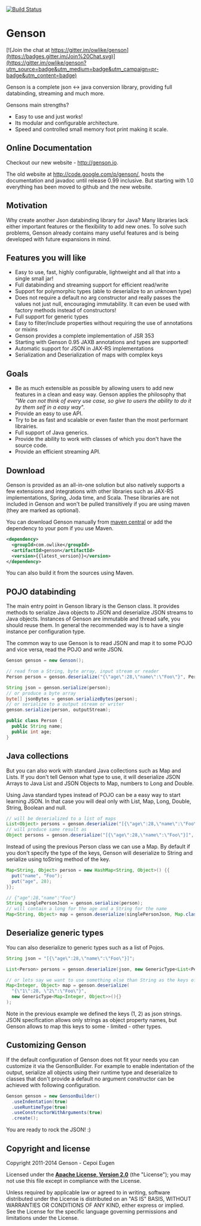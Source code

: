 [![Build Status](https://travis-ci.org/owlike/genson.svg?branch=master)](https://travis-ci.org/owlike/genson)

# Genson

[![Join the chat at https://gitter.im/owlike/genson](https://badges.gitter.im/Join%20Chat.svg)](https://gitter.im/owlike/genson?utm_source=badge&utm_medium=badge&utm_campaign=pr-badge&utm_content=badge)

Genson is a complete json <-> java conversion library, providing full databinding, streaming and much more.

Gensons main strengths?

 - Easy to use and just works!
 - Its modular and configurable architecture.
 - Speed and controlled small memory foot print making it scale.

## Online Documentation

Checkout our new website - <http://genson.io>.


The old website at <http://code.google.com/p/genson/>, hosts the documentation and javadoc until release 0.99 inclusive.
But starting with 1.0 everything has been moved to github and the new website.

## Motivation

Why create another Json databinding library for Java?
Many libraries lack either important features or the flexibility to add new ones.
To solve such problems, Genson already contains many useful features and is being developed with future expansions in mind.


## Features you will like

  - Easy to use, fast, highly configurable, lightweight and all that into a single small jar!
  - Full databinding and streaming support for efficient read/write
  - Support for polymorphic types (able to deserialize to an unknown type)
  - Does not require a default no arg constructor and really passes the values not just null, encouraging immutability. It can even be used with factory methods instead of constructors!
  - Full support for generic types
  - Easy to filter/include properties without requiring the use of annotations or mixins
  - Genson provides a complete implementation of JSR 353
  - Starting with Genson 0.95 JAXB annotations and types are supported!
  - Automatic support for JSON in JAX-RS implementations
  - Serialization and Deserialization of maps with complex keys

## Goals

 - Be as much extensible as possible by allowing users to add new features in a clean and easy way. Genson applies the philosophy that *"We can not think of every use case, so give to users the ability to do it by them self in a easy way*".
 - Provide an easy to use API.
 - Try to be as fast and scalable or even faster than the most performant librairies.
 - Full support of Java generics.
 - Provide the ability to work with classes of which you don't have the source code.
 - Provide an efficient streaming API.

## Download

Genson is provided as an all-in-one solution but also natively supports a few extensions and integrations with other libraries such as JAX-RS implementations, Spring, Joda time, and Scala.
These libraries are not included in Genson and won't be pulled transitively if you are using maven 
(they are marked as optional).

You can download Genson manually from [maven central](http://repo1.maven.org/maven2/com/owlike/genson/)
or add the dependency to your pom if you use Maven.

```xml
<dependency>
  <groupId>com.owlike</groupId>
  <artifactId>genson</artifactId>
  <version>{{latest_version}}</version>
</dependency>
```

You can also build it from the sources using Maven.

## POJO databinding

The main entry point in Genson library is the Genson class.
It provides methods to serialize Java objects to JSON  and deserialize JSON streams to Java objects.
Instances of Genson are immutable and thread safe, you should reuse them. In general the recommended way is to have a single instance
per configuration type.

The common way to use Genson is to read JSON and map it to some POJO and vice versa, read the POJO and write JSON.

```java
Genson genson = new Genson();

// read from a String, byte array, input stream or reader
Person person = genson.deserialize("{\"age\":28,\"name\":\"Foo\"}", Person.class);

String json = genson.serialize(person);
// or produce a byte array
byte[] jsonBytes = genson.serializeBytes(person);
// or serialize to a output stream or writer
genson.serialize(person, outputStream);

public class Person {
  public String name;
  public int age;
}
```


## Java collections

But you can also work with standard Java collections such as Map and Lists. If you don't tell Genson what type to use,
it will deserialize JSON Arrays to Java List and JSON Objects to Map, numbers to Long and Double.

Using Java standard types instead of POJO can be a easy way to start learning JSON. In that case you will deal only with
List, Map, Long, Double, String, Boolean and null.

```java
// will be deserialized to a list of maps
List<Object> persons = genson.deserialize("[{\"age\":28,\"name\":\"Foo\"}]", List.class);
// will produce same result as
Object persons = genson.deserialize("[{\"age\":28,\"name\":\"Foo\"}]", Object.class);
```


Instead of using the previous Person class we can use a Map. By default if you don't specify the type of the keys,
Genson will deserialize to String and serialize using toString method of the key.

```java
Map<String, Object> person = new HashMap<String, Object>() {{
  put("name", "Foo");
  put("age", 28);
}};

// {"age":28,"name":"Foo"}
String singlePersonJson = genson.serialize(person);
// will contain a long for the age and a String for the name
Map<String, Object> map = genson.deserialize(singlePersonJson, Map.class);
```

## Deserialize generic types

You can also deserialize to generic types such as a list of Pojos.

```java
String json = "[{\"age\":28,\"name\":\"Foo\"}]";

List<Person> persons = genson.deserialize(json, new GenericType<List<Person>>(){});

// or lets say we want to use something else than String as the keys of our Map.
Map<Integer, Object> map = genson.deserialize(
  "{\"1\":28, \"2\":\"Foo\"}",
  new GenericType<Map<Integer, Object>>(){}
);
```

Note in the previous example we defined the keys (1, 2) as json strings. JSON specification
allows only strings as object property names, but Genson allows to map this keys to some - limited - other types.

## Customizing Genson

If the default configuration of Genson does not fit your needs you can customize it via the GensonBuilder.
For example to enable indentation of the output, serialize all objects using their runtime type and
deserialize to classes that don't provide a default no argument constructor can be achieved with following configuration.

```java
Genson genson = new GensonBuilder()
  .useIndentation(true)
  .useRuntimeType(true)
  .useConstructorWithArguments(true)
  .create();
```


You are ready to rock the JSON! :)


## Copyright and license

Copyright 2011-2014 Genson - Cepoi Eugen

Licensed under the **[Apache License, Version 2.0](http://www.apache.org/licenses/LICENSE-2.0)** (the "License");
you may not use this file except in compliance with the License.

Unless required by applicable law or agreed to in writing, software
distributed under the License is distributed on an "AS IS" BASIS,
WITHOUT WARRANTIES OR CONDITIONS OF ANY KIND, either express or implied.
See the License for the specific language governing permissions and
limitations under the License.
